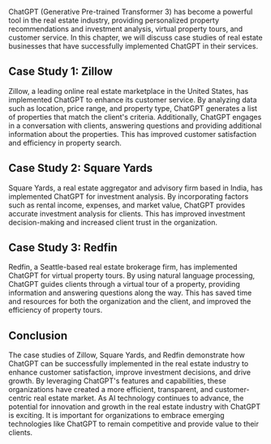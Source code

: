 
ChatGPT (Generative Pre-trained Transformer 3) has become a powerful tool in the real estate industry, providing personalized property recommendations and investment analysis, virtual property tours, and customer service. In this chapter, we will discuss case studies of real estate businesses that have successfully implemented ChatGPT in their services.

Case Study 1: Zillow
--------------------

Zillow, a leading online real estate marketplace in the United States, has implemented ChatGPT to enhance its customer service. By analyzing data such as location, price range, and property type, ChatGPT generates a list of properties that match the client's criteria. Additionally, ChatGPT engages in a conversation with clients, answering questions and providing additional information about the properties. This has improved customer satisfaction and efficiency in property search.

Case Study 2: Square Yards
--------------------------

Square Yards, a real estate aggregator and advisory firm based in India, has implemented ChatGPT for investment analysis. By incorporating factors such as rental income, expenses, and market value, ChatGPT provides accurate investment analysis for clients. This has improved investment decision-making and increased client trust in the organization.

Case Study 3: Redfin
--------------------

Redfin, a Seattle-based real estate brokerage firm, has implemented ChatGPT for virtual property tours. By using natural language processing, ChatGPT guides clients through a virtual tour of a property, providing information and answering questions along the way. This has saved time and resources for both the organization and the client, and improved the efficiency of property tours.

Conclusion
----------

The case studies of Zillow, Square Yards, and Redfin demonstrate how ChatGPT can be successfully implemented in the real estate industry to enhance customer satisfaction, improve investment decisions, and drive growth. By leveraging ChatGPT's features and capabilities, these organizations have created a more efficient, transparent, and customer-centric real estate market. As AI technology continues to advance, the potential for innovation and growth in the real estate industry with ChatGPT is exciting. It is important for organizations to embrace emerging technologies like ChatGPT to remain competitive and provide value to their clients.
